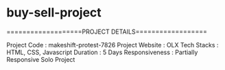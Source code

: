# buy-sell-project
===================PROJECT DETAILS==================

Project Code : makeshift-protest-7826
Project Website : OLX
Tech Stacks : HTML, CSS, Javascript
Duration : 5 Days
Responsiveness : Partially Responsive
Solo Project

